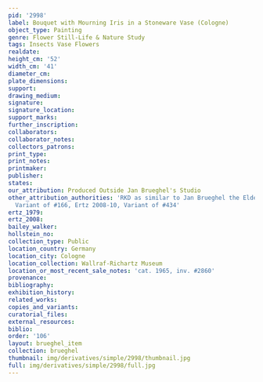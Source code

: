 ```yaml
---
pid: '2998'
label: Bouquet with Mourning Iris in a Stoneware Vase (Cologne)
object_type: Painting
genre: Flower Still-Life & Nature Study
tags: Insects Vase Flowers
realdate: 
height_cm: '52'
width_cm: '41'
diameter_cm: 
plate_dimensions: 
support: 
drawing_medium: 
signature: 
signature_location: 
support_marks: 
further_inscription: 
collaborators: 
collaborator_notes: 
collectors_patrons: 
print_type: 
print_notes: 
printmaker: 
publisher: 
states: 
our_attribution: Produced Outside Jan Brueghel's Studio
other_attribution_authorities: 'RKD as similar to Jan Brueghel the Elder, Ertz 1979,
  Variant of #166, Ertz 2008-10, Variant of #434'
ertz_1979: 
ertz_2008: 
bailey_walker: 
hollstein_no: 
collection_type: Public
location_country: Germany
location_city: Cologne
location_collection: Wallraf-Richartz Museum
location_or_most_recent_sale_notes: 'cat. 1965, inv. #2860'
provenance: 
bibliography: 
exhibition_history: 
related_works: 
copies_and_variants: 
curatorial_files: 
external_resources: 
biblio: 
order: '106'
layout: brueghel_item
collection: brueghel
thumbnail: img/derivatives/simple/2998/thumbnail.jpg
full: img/derivatives/simple/2998/full.jpg
---
```

